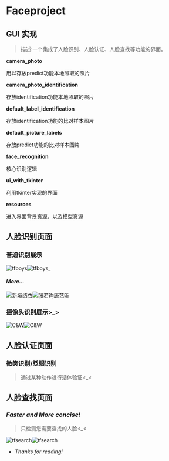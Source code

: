 # Faceproject
## GUI 实现
>描述:一个集成了人脸识别、人脸认证、人脸查找等功能的界面。

**camera_photo**

用以存放predict功能本地照取的照片

**camera_photo_identification**

存放identification功能本地照取的照片

**default_label_identification**

存放identification功能的比对样本图片

**default_picture_labels**

存放predict功能的比对样本图片

**face_recognition**

核心识别逻辑

**ui_with_tkinter**

利用tkinter实现的界面

**resources**

进入界面背景资源，以及模型资源

## 人脸识别页面
### 普通识别展示

![tfboys](resources/1.png)![tfboys_](resources/2.png)
#### *More...*
![新垣结衣](resources/answer_pic1.png)![张若昀唐艺昕](resources/answer_pic2.png)
### 摄像头识别展示>_>
![C&W](resources/3.png)![C&W](resources/answer_camera_faces.png)

## 人脸认证页面
### 微笑识别/眨眼识别
>通过某种动作进行活体验证<_<


## 人脸查找页面
### *Faster and More concise!*
>只检测您需要查找的人脸<_<

![tfsearch](resources/4.png)![tfsearch](resources/5.png)
* *Thanks for reading!*
